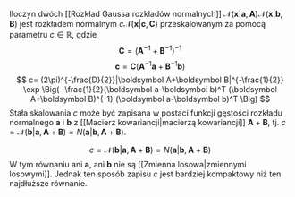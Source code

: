 Iloczyn dwóch [[Rozkład Gaussa|rozkładów normalnych]] $\mathcal N(\boldsymbol x|\boldsymbol a,\boldsymbol A)\mathcal N(\boldsymbol x|\boldsymbol b, \boldsymbol B)$ jest rozkładem normalnym $c\mathcal N(\boldsymbol x|\boldsymbol c, \boldsymbol C)$ przeskalowanym za pomocą parametru $c\in\mathbb R$, gdzie
$$
\boldsymbol C=
(\boldsymbol A^{-1}+\boldsymbol B^{-1})^{-1}
$$
$$
\boldsymbol c=
\boldsymbol C(\boldsymbol A^{-1}\boldsymbol a
+\boldsymbol B^{-1}\boldsymbol b)
$$
$$
c=
(2\pi)^{-\frac{D}{2}}|\boldsymbol A+\boldsymbol B|^{-\frac{1}{2}}
\exp
\Big(
	-\frac{1}{2}(\boldsymbol a-\boldsymbol b)^T
	(\boldsymbol A+\boldsymbol B)^{-1}
	(\boldsymbol a-\boldsymbol b)^T
\Big)
$$
Stała skalowania $c$ może być zapisana w postaci funkcji gęstości rozkładu normalnego $\boldsymbol a$ i $\boldsymbol  b$ z [[Macierz kowariancji|macierzą kowariancji]] $\boldsymbol A+\boldsymbol B$, tj. $c=\mathcal N(\boldsymbol b|\boldsymbol a, \boldsymbol A+\boldsymbol B)=N(\boldsymbol a|\boldsymbol b, \boldsymbol A+\boldsymbol B)$. 

$$
c=\mathcal N(\boldsymbol b|\boldsymbol a, \boldsymbol A+\boldsymbol B)=N(\boldsymbol a|\boldsymbol b, \boldsymbol A+\boldsymbol B)
$$
W tym równaniu ani $\boldsymbol a$, ani $\boldsymbol b$ nie są [[Zmienna losowa|zmiennymi losowymi]]. Jednak ten sposób zapisu $c$  jest bardziej kompaktowy niż ten najdłuższe równanie. 

